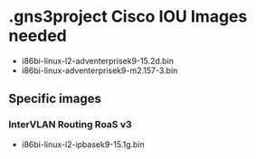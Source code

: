 # .gns3project Cisco IOU Images needed

- i86bi-linux-l2-adventerprisek9-15.2d.bin
- i86bi-linux-adventerprisek9-m2.157-3.bin

## Specific images

### InterVLAN Routing RoaS v3
- i86bi-linux-l2-ipbasek9-15.1g.bin